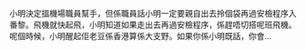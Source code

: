 小明決定搵機場職員幫手，但係職員話小明一定要親自出去拎個袋再過安檢程序入番黎。飛機就快起飛，小明知道如果走出去再過安檢程序，係趕唔切搭呢班飛機。呢個時候，小明醒起佢老豆係香港算係大支野。如果你係小明既話，你會...